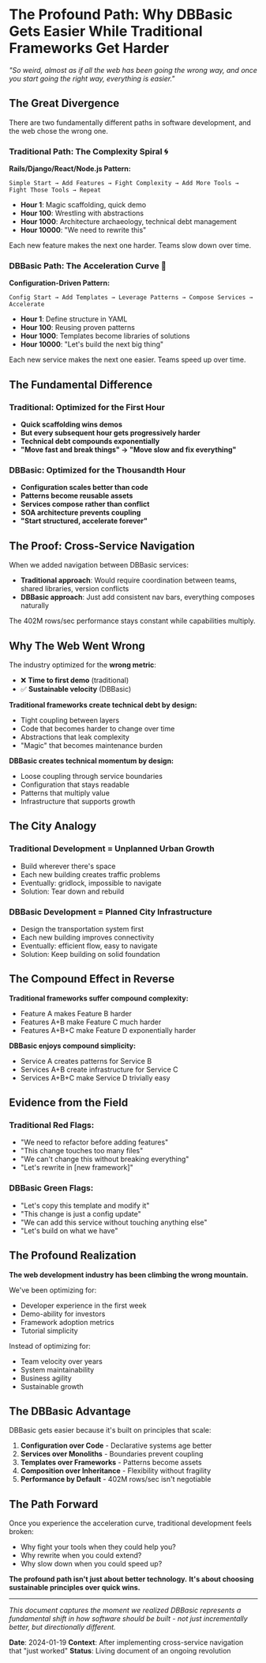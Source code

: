 # The Profound Path: Why DBBasic Gets Easier While Traditional Frameworks Get Harder

*"So weird, almost as if all the web has been going the wrong way, and once you start going the right way, everything is easier."*

## The Great Divergence

There are two fundamentally different paths in software development, and the web chose the wrong one.

### Traditional Path: The Complexity Spiral 🌀

**Rails/Django/React/Node.js Pattern:**
```
Simple Start → Add Features → Fight Complexity → Add More Tools → Fight Those Tools → Repeat
```

- **Hour 1**: Magic scaffolding, quick demo
- **Hour 100**: Wrestling with abstractions
- **Hour 1000**: Architecture archaeology, technical debt management
- **Hour 10000**: "We need to rewrite this"

Each new feature makes the next one harder. Teams slow down over time.

### DBBasic Path: The Acceleration Curve 🚀

**Configuration-Driven Pattern:**
```
Config Start → Add Templates → Leverage Patterns → Compose Services → Accelerate
```

- **Hour 1**: Define structure in YAML
- **Hour 100**: Reusing proven patterns
- **Hour 1000**: Templates become libraries of solutions
- **Hour 10000**: "Let's build the next big thing"

Each new service makes the next one easier. Teams speed up over time.

## The Fundamental Difference

### Traditional: Optimized for the First Hour
- **Quick scaffolding wins demos**
- **But every subsequent hour gets progressively harder**
- **Technical debt compounds exponentially**
- **"Move fast and break things" → "Move slow and fix everything"**

### DBBasic: Optimized for the Thousandth Hour
- **Configuration scales better than code**
- **Patterns become reusable assets**
- **Services compose rather than conflict**
- **SOA architecture prevents coupling**
- **"Start structured, accelerate forever"**

## The Proof: Cross-Service Navigation

When we added navigation between DBBasic services:
- **Traditional approach**: Would require coordination between teams, shared libraries, version conflicts
- **DBBasic approach**: Just add consistent nav bars, everything composes naturally

The 402M rows/sec performance stays constant while capabilities multiply.

## Why The Web Went Wrong

The industry optimized for the **wrong metric**:
- ❌ **Time to first demo** (traditional)
- ✅ **Sustainable velocity** (DBBasic)

**Traditional frameworks create technical debt by design:**
- Tight coupling between layers
- Code that becomes harder to change over time
- Abstractions that leak complexity
- "Magic" that becomes maintenance burden

**DBBasic creates technical momentum by design:**
- Loose coupling through service boundaries
- Configuration that stays readable
- Patterns that multiply value
- Infrastructure that supports growth

## The City Analogy

### Traditional Development = Unplanned Urban Growth
- Build wherever there's space
- Each new building creates traffic problems
- Eventually: gridlock, impossible to navigate
- Solution: Tear down and rebuild

### DBBasic Development = Planned City Infrastructure
- Design the transportation system first
- Each new building improves connectivity
- Eventually: efficient flow, easy to navigate
- Solution: Keep building on solid foundation

## The Compound Effect in Reverse

**Traditional frameworks suffer compound complexity:**
- Feature A makes Feature B harder
- Features A+B make Feature C much harder
- Features A+B+C make Feature D exponentially harder

**DBBasic enjoys compound simplicity:**
- Service A creates patterns for Service B
- Services A+B create infrastructure for Service C
- Services A+B+C make Service D trivially easy

## Evidence from the Field

### Traditional Red Flags:
- "We need to refactor before adding features"
- "This change touches too many files"
- "We can't change this without breaking everything"
- "Let's rewrite in [new framework]"

### DBBasic Green Flags:
- "Let's copy this template and modify it"
- "This change is just a config update"
- "We can add this service without touching anything else"
- "Let's build on what we have"

## The Profound Realization

**The web development industry has been climbing the wrong mountain.**

We've been optimizing for:
- Developer experience in the first week
- Demo-ability for investors
- Framework adoption metrics
- Tutorial simplicity

Instead of optimizing for:
- Team velocity over years
- System maintainability
- Business agility
- Sustainable growth

## The DBBasic Advantage

DBBasic gets easier because it's built on principles that scale:

1. **Configuration over Code** - Declarative systems age better
2. **Services over Monoliths** - Boundaries prevent coupling
3. **Templates over Frameworks** - Patterns become assets
4. **Composition over Inheritance** - Flexibility without fragility
5. **Performance by Default** - 402M rows/sec isn't negotiable

## The Path Forward

Once you experience the acceleration curve, traditional development feels broken:
- Why fight your tools when they could help you?
- Why rewrite when you could extend?
- Why slow down when you could speed up?

**The profound path isn't just about better technology.**
**It's about choosing sustainable principles over quick wins.**

---

*This document captures the moment we realized DBBasic represents a fundamental shift in how software should be built - not just incrementally better, but directionally different.*

**Date**: 2024-01-19
**Context**: After implementing cross-service navigation that "just worked"
**Status**: Living document of an ongoing revolution